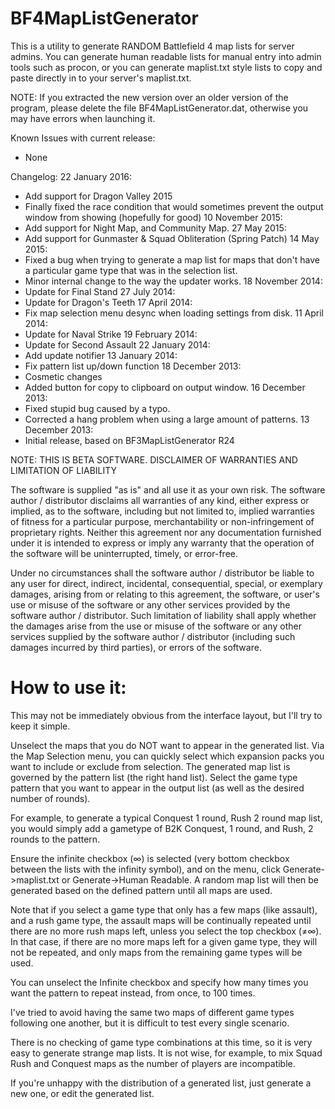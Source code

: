﻿BF4MapListGenerator
===================

This is a utility to generate RANDOM Battlefield 4 map lists for server
admins. You can generate human readable lists for manual entry into 
admin tools such as procon, or you can generate maplist.txt style lists
to copy and paste directly in to your server's maplist.txt.

NOTE: If you extracted the new version over an older version of the program,
please delete the file BF4MapListGenerator.dat, otherwise you may have
errors when launching it.

Known Issues with current release:
- None

Changelog:
22 January 2016:
 - Add support for Dragon Valley 2015
 - Finally fixed the race condition that would sometimes prevent the output window from showing (hopefully for good)
10 November 2015:
 - Add support for Night Map, and Community Map.
27 May 2015:
 - Add support for Gunmaster & Squad Obliteration (Spring Patch)
14 May 2015:
 - Fixed a bug when trying to generate a map list for maps that don't have a particular game type that was in the selection list.
 - Minor internal change to the way the updater works.
18 November 2014:
 - Update for Final Stand
27 July 2014:
 - Update for Dragon's Teeth
17 April 2014:
 - Fix map selection menu desync when loading settings from disk.
11 April 2014:
 - Update for Naval Strike
19 February 2014:
 - Update for Second Assault
22 January 2014:
 - Add update notifier
13 January 2014:
 - Fix pattern list up/down function
18 December 2013:
 - Cosmetic changes
 - Added button for copy to clipboard on output window.
16 December 2013:
 - Fixed stupid bug caused by a typo.
 - Corrected a hang problem when using a large amount of patterns.
13 December 2013:
 - Initial release, based on BF3MapListGenerator R24

NOTE: THIS IS BETA SOFTWARE.
DISCLAIMER OF WARRANTIES AND LIMITATION OF LIABILITY

The software is supplied "as is" and all use it as your own risk. The software
author / distributor disclaims all warranties of any kind, either express or 
implied, as to the software, including but not limited to, implied warranties
of fitness for a particular purpose, merchantability or non-infringement of 
proprietary rights. Neither this agreement nor any documentation furnished 
under it is intended to express or imply any warranty that the operation of the
software will be uninterrupted, timely, or error-free.

Under no circumstances shall the software author / distributor be liable to any
user for direct, indirect, incidental, consequential, special, or exemplary 
damages, arising from or relating to this agreement, the software, or user's 
use or misuse of the software or any other services provided by the software 
author / distributor. Such limitation of liability shall apply whether the 
damages arise from the use or misuse of the software or any other services 
supplied by the software author / distributor (including such damages incurred 
by third parties), or errors of the software.

How to use it:
==============
This may not be immediately obvious from the interface layout, but I'll
try to keep it simple.

Unselect the maps that you do NOT want to appear in the generated list.
Via the Map Selection menu, you can quickly select which expansion packs
you want to include or exclude from selection.
The generated map list is governed by the pattern list (the right hand 
list). Select the game type pattern that you want to appear in the 
output list (as well as the desired number of rounds).

For example, to generate a typical Conquest 1 round, Rush 2 round map
list, you would simply add a gametype of B2K Conquest, 1 round, and 
Rush, 2 rounds to the pattern.

Ensure the infinite checkbox (∞) is selected (very bottom checkbox 
between the lists with the infinity symbol), and on the menu, click 
Generate->maplist.txt or Generate->Human Readable. A random map list 
will then be generated based on the defined pattern until all maps are 
used.

Note that if you select a game type that only has a few maps (like 
assault), and a rush game type, the assault maps will be continually
repeated until there are no more rush maps left, unless you select the
top checkbox (≠∞). In that case, if there are no more maps left for a 
given game type, they will not be repeated, and only maps from the 
remaining game types will be used.

You can unselect the Infinite checkbox and specify how many times
you want the pattern to repeat instead, from once, to 100 times.

I've tried to avoid having the same two maps of different game types
following one another, but it is difficult to test every single 
scenario.

There is no checking of game type combinations at this time, so it is 
very easy to generate strange map lists. It is not wise, for example,
to mix Squad Rush and Conquest maps as the number of players are
incompatible.

If you're unhappy with the distribution of a generated list, just 
generate a new one, or edit the generated list.